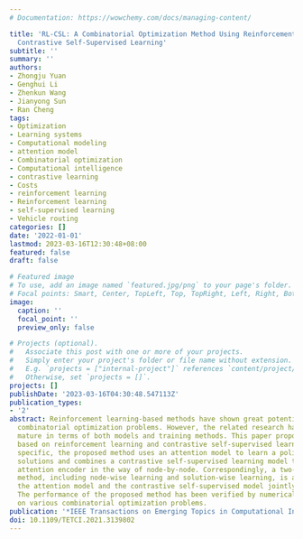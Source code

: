 ```yaml
---
# Documentation: https://wowchemy.com/docs/managing-content/

title: 'RL-CSL: A Combinatorial Optimization Method Using Reinforcement Learning and
  Contrastive Self-Supervised Learning'
subtitle: ''
summary: ''
authors:
- Zhongju Yuan
- Genghui Li
- Zhenkun Wang
- Jianyong Sun
- Ran Cheng
tags:
- Optimization
- Learning systems
- Computational modeling
- attention model
- Combinatorial optimization
- Computational intelligence
- contrastive learning
- Costs
- reinforcement learning
- Reinforcement learning
- self-supervised learning
- Vehicle routing
categories: []
date: '2022-01-01'
lastmod: 2023-03-16T12:30:48+08:00
featured: false
draft: false

# Featured image
# To use, add an image named `featured.jpg/png` to your page's folder.
# Focal points: Smart, Center, TopLeft, Top, TopRight, Left, Right, BottomLeft, Bottom, BottomRight.
image:
  caption: ''
  focal_point: ''
  preview_only: false

# Projects (optional).
#   Associate this post with one or more of your projects.
#   Simply enter your project's folder or file name without extension.
#   E.g. `projects = ["internal-project"]` references `content/project/deep-learning/index.md`.
#   Otherwise, set `projects = []`.
projects: []
publishDate: '2023-03-16T04:30:48.547113Z'
publication_types:
- '2'
abstract: Reinforcement learning-based methods have shown great potential in solving
  combinatorial optimization problems. However, the related research has not been
  mature in terms of both models and training methods. This paper proposes a method
  based on reinforcement learning and contrastive self-supervised learning. To be
  specific, the proposed method uses an attention model to learn a policy for generating
  solutions and combines a contrastive self-supervised learning model to learn the
  attention encoder in the way of node-by-node. Correspondingly, a two-phase learning
  method, including node-wise learning and solution-wise learning, is adopted to train
  the attention model and the contrastive self-supervised model jointly and collaboratively.
  The performance of the proposed method has been verified by numerical experiments
  on various combinatorial optimization problems.
publication: '*IEEE Transactions on Emerging Topics in Computational Intelligence*'
doi: 10.1109/TETCI.2021.3139802
---
```


